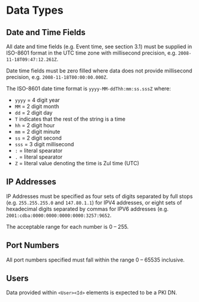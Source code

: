 # Data Types
## Date and Time Fields
All date and time fields (e.g. Event time, see section 3.1) must be supplied in ISO-8601 format in the UTC time zone with millisecond precision, e.g. `2008-11-18T09:47:12.261Z`.

Date time fields must be zero filled where data does not provide millisecond precision, e.g. `2008-11-18T00:00:00.000Z`.

The ISO-8601 date time format is `yyyy-MM-ddThh:mm:ss.sssZ` where:

* `yyyy` = 4 digit year
* `MM` = 2 digit month
* `dd` = 2 digit day
* `T` indicates that the rest of the string is a time
* `hh` = 2 digit hour
* `mm` = 2 digit minute
* `ss` = 2 digit second
* `sss` = 3 digit millisecond 
* `:` = literal spearator
* `.` = literal spearator
* `Z` = literal value denoting the time is Zul time (UTC)

## IP Addresses
IP Addresses must be specified as four sets of digits separated by full stops (e.g. `255.255.255.0` and `147.80.1.1`) for IPV4 addresses, or eight sets of hexadecimal digits separated by commas for IPV6 addresses (e.g. `2001:cdba:0000:0000:0000:0000:3257:9652`.

The acceptable range for each number is 0 – 255.

## Port Numbers
All port numbers specified must fall within the range 0 – 65535 inclusive.

## Users
Data provided within `<User><Id>` elements is expected to be a PKI DN.

